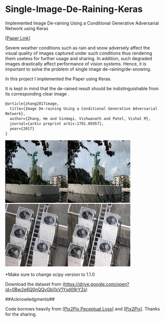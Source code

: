 # Single-Image-De-Raining-Keras
Implemented Image De-raining Using a Conditional Generative Adversarial Network using Keras

[[Paper Link](https://arxiv.org/abs/1701.05957)]

Severe weather conditions such as rain and snow adversely affect the visual quality of images captured under such conditions thus rendering them useless for further usage and sharing. In addition, such degraded images drastically affect performance of vision systems. Hence, it is important to solve the problem of single image de-raining/de-snowing. 

In this project I implemented the Paper using  Keras.

It is kept in mind that the de-rained result should be indistinguishable from its corresponding clear image . 

	@article{zhang2017image,		
	  title={Image De-raining Using a Conditional Generative Adversarial Network},
	  author={Zhang, He and Sindagi, Vishwanath and Patel, Vishal M},
	  journal={arXiv preprint arXiv:1701.05957},
	  year={2017}
	} 
  
  <img src="image/example1.jpg" width="400px" height="200px"/><img src="image/example2.jpg" width="400px" height="200px"/>
  
  
  *Make sure to change scipy version to 1.1.0
  
  Download the dataset from (https://drive.google.com/open?id=0Bw2e6Q0nQQvGbi1xV1Yxd09rY2s) 
 
 ##Acknowledgments## 
 
 Code borrows heavily  from [[Pix2Pix Peceptual Loss](https://github.com/ssajj1212/Pix2Pix-keras)]
 and [[Pix2Pix](https://github.com/hanwen0529/GAN-pix2pix-Keras)]. Thanks for the sharing.
